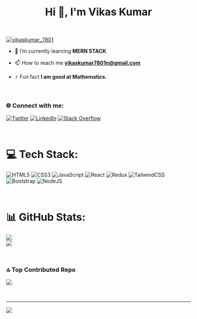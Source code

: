 <h1 align="center">Hi 👋, I'm Vikas Kumar</h1>
<!--<br>
<img src="https://github.com/vikas-kumar-7801/vikas-kumar-7801/assets/138841388/2ce83baa-b301-40d9-9dad-3869a74b7071">
<br>-->
<br>
<p align="left"> <a href="https://twitter.com/vikaskumar_7801" target="blank"><img src="https://img.shields.io/twitter/follow/vikaskumar_7801?logo=twitter&style=for-the-badge" alt="vikaskumar_7801" /></a> </p>

- 🌱 I’m currently learning **MERN STACK**

- 📫 How to reach me **vikaskumar7801n@gmail.com**

- ⚡ Fun fact **I am good at Mathematics.**

<br>
<h3 align="left"> 🌐 Connect with me:</h3>

<!--[![Instagram](https://img.shields.io/badge/Instagram-%23E4405F.svg?logo=Instagram&logoColor=white)](https://instagram.com/vikas-kumar-7801)-->
[![Twitter](https://img.shields.io/badge/Twitter-%231DA1F2.svg?logo=Twitter&logoColor=white)](https://twitter.com/vikaskumar_7801) 
[![LinkedIn](https://img.shields.io/badge/LinkedIn-%230077B5.svg?logo=linkedin&logoColor=white)](https://linkedin.com/in/vikas-kumar-7801) 
[![Stack Overflow](https://img.shields.io/badge/-Stackoverflow-FE7A16?logo=stack-overflow&logoColor=white)](https://stackoverflow.com/users/23330958/vikas-kumar)

<br>

# 💻 Tech Stack:
![HTML5](https://img.shields.io/badge/html5-%23E34F26.svg?style=for-the-badge&logo=html5&logoColor=white) 
![CSS3](https://img.shields.io/badge/css3-%231572B6.svg?style=for-the-badge&logo=css3&logoColor=white) 
![JavaScript](https://img.shields.io/badge/javascript-%23323330.svg?style=for-the-badge&logo=javascript&logoColor=%23F7DF1E) 
![React](https://img.shields.io/badge/react-%2320232a.svg?style=for-the-badge&logo=react&logoColor=%2361DAFB) 
![Redux](https://img.shields.io/badge/redux-%23593d88.svg?style=for-the-badge&logo=redux&logoColor=white) 
![TailwindCSS](https://img.shields.io/badge/tailwindcss-%2338B2AC.svg?style=for-the-badge&logo=tailwind-css&logoColor=white) 
![Bootstrap](https://img.shields.io/badge/bootstrap-%23563D7C.svg?style=for-the-badge&logo=bootstrap&logoColor=white) 
![NodeJS](https://img.shields.io/badge/node.js-6DA55F?style=for-the-badge&logo=node.js&logoColor=white) 

<!--![MongoDB](https://img.shields.io/badge/MongoDB-%234ea94b.svg?style=for-the-badge&logo=mongodb&logoColor=white) ![MySQL](https://img.shields.io/badge/mysql-%2300f.svg?style=for-the-badge&logo=mysql&logoColor=white) ![Notion](https://img.shields.io/badge/Notion-%23000000.svg?style=for-the-badge&logo=notion&logoColor=white) ![TypeScript](https://img.shields.io/badge/typescript-%23007ACC.svg?style=for-the-badge&logo=typescript&logoColor=white) ![Express.js](https://img.shields.io/badge/express.js-%23404d59.svg?style=for-the-badge&logo=express&logoColor=%2361DAFB)-->

<br>

# 📊 GitHub Stats:
![](https://github-readme-stats.vercel.app/api?username=vikas-kumar-7801&theme=dark&hide_border=false&include_all_commits=false&count_private=false)<br/>
![](https://github-readme-streak-stats.herokuapp.com/?user=vikas-kumar-7801&theme=dark&hide_border=false)<br/>
<!--![](https://github-readme-stats.vercel.app/api/top-langs/?username=vikas-kumar-7801&theme=dark&hide_border=false&include_all_commits=false&count_private=false&layout=compact)-->

<br>

### 🔝 Top Contributed Repo
![](https://github-contributor-stats.vercel.app/api?username=vikas-kumar-7801&limit=5&theme=tokyonight&combine_all_yearly_contributions=true)

<br>

---
[![](https://visitcount.itsvg.in/api?id=vikas-kumar-7801&icon=0&color=0)](https://visitcount.itsvg.in)

<!-- Proudly created with GPRM ( https://gprm.itsvg.in ) -->
